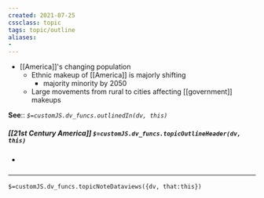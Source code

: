 ```yaml
---
created: 2021-07-25
cssclass: topic
tags: topic/outline
aliases:
- 
---
```

- [[America]]'s changing population
    - Ethnic makeup of [[America]] is majorly shifting
        - majority minority by 2050
    - Large movements from rural to cities affecting [[government]] makeups

**See**:: 
*`$=customJS.dv_funcs.outlinedIn(dv, this)`*

##### [[21st Century America]] `$=customJS.dv_funcs.topicOutlineHeader(dv, this)`
- 

### <hr class="dataviews"/>

`$=customJS.dv_funcs.topicNoteDataviews({dv, that:this})`

